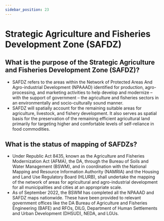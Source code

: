 ```yaml
---
sidebar_position: 23
---
```


# Strategic Agriculture and Fisheries Development Zone (SAFDZ)

## What is the purpose of the Strategic Agriculture and Fisheries Development Zone (SAFDZ)?

- SAFDZ refers to the areas within the Network of Protected Areas And Agro-industrial Development (NPAAAD) identified for production, agro-processing, and marketing activities to help develop and modernize – with the support of government – the agriculture and fisheries sectors in an environmentally and socio-culturally sound manner.
- SAFDZ will spatially account for the remaining suitable areas for agriculture, livestock, and fishery development. It also serves as spatial basis for the preservation of the remaining efficient agricultural land primarily for targeting higher and comfortable levels of self-reliance in food commodities.

## What is the status of mapping of SAFDZs?

- Under Republic Act 8435, known as the Agriculture and Fisheries Modernization Act (AFMA), the DA, through the Bureau of Soils and Water Management (BSWM), and  in coordination with the National Mapping and Resource Information Authority (NAMRIA) and the Housing and Land Use Regulatory Board (HLURB), shall undertake the mapping of the network of areas for agricultural and agro-industrial development for all municipalities and cities at an appropriate scale.
- As of September 2022, the BSWM has completed all the NPAAAD and SAFDZ maps nationwide. These have been provided to relevant government offices like the DA Bureau of Agriculture and Fisheries Engineering (BAFE) and RFOs, DILG, Department of Human Settlements and Urban Development (DHSUD), NEDA, and LGUs.
